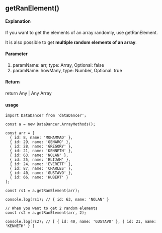 ## getRanElement()

#### Explanation

If you want to get the elements of an array randomly, use getRanElement.

It is also possible to get **multiple random elements of an array**.

#### Parameter

1. paramName: arr, type: Array, Optional: false
1. paramName: howMany, type: Number, Optional: true

#### Return

return Any | Any Array

#### usage

```
import DataDancer from 'dataDancer';

const a = new DataDancer.ArrayMethods();

const arr = [
  { id: 8, name: 'MOHAMMAD' },
  { id: 29, name: 'GENARO' },
  { id: 28, name: 'GREGORY' },
  { id: 21, name: 'KENNETH' },
  { id: 63, name: 'NOLAN' },
  { id: 25, name: 'ELIJAH' },
  { id: 24, name: 'EVERETT' },
  { id: 87, name: 'CHARLES' },
  { id: 40, name: 'GUSTAVO' },
  { id: 66, name: 'HUBERT' }
];

const rs1 = a.getRanElement(arr);

console.log(rs1); // { id: 63, name: 'NOLAN' }

// When you want to get 2 random elements
const rs2 = a.getRanElement(arr, 2);

console.log(rs2); // [ { id: 40, name: 'GUSTAVO' }, { id: 21, name: 'KENNETH' } ]
```
